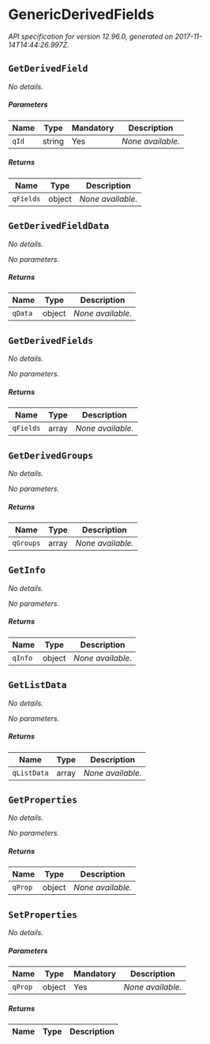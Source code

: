 
<!-- markdownlint-disable -->
# GenericDerivedFields

_API specification for version 12.96.0, generated on 2017-11-14T14:44:26.997Z._

## `GetDerivedField`

_No details._

##### Parameters

| Name | Type | Mandatory | Description |
| ---- | ---- | --------- | ----------- |
| `qId` | string | Yes | _None available._ |

##### Returns

| Name | Type | Description |
| ---- | ---- | ----------- |
| `qFields` | object | _None available._ || `qReturn` | boolean | _None available._ |

## `GetDerivedFieldData`

_No details._

_No parameters._

##### Returns

| Name | Type | Description |
| ---- | ---- | ----------- |
| `qData` | object | _None available._ |

## `GetDerivedFields`

_No details._

_No parameters._

##### Returns

| Name | Type | Description |
| ---- | ---- | ----------- |
| `qFields` | array | _None available._ |

## `GetDerivedGroups`

_No details._

_No parameters._

##### Returns

| Name | Type | Description |
| ---- | ---- | ----------- |
| `qGroups` | array | _None available._ |

## `GetInfo`

_No details._

_No parameters._

##### Returns

| Name | Type | Description |
| ---- | ---- | ----------- |
| `qInfo` | object | _None available._ |

## `GetListData`

_No details._

_No parameters._

##### Returns

| Name | Type | Description |
| ---- | ---- | ----------- |
| `qListData` | array | _None available._ |

## `GetProperties`

_No details._

_No parameters._

##### Returns

| Name | Type | Description |
| ---- | ---- | ----------- |
| `qProp` | object | _None available._ |

## `SetProperties`

_No details._

##### Parameters

| Name | Type | Mandatory | Description |
| ---- | ---- | --------- | ----------- |
| `qProp` | object | Yes | _None available._ |

##### Returns

| Name | Type | Description |
| ---- | ---- | ----------- |

